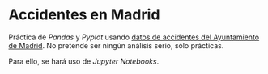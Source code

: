 # Accidentes en Madrid
Práctica de _Pandas_ y _Pyplot_ usando [datos de accidentes del Ayuntamiento de Madrid](https://datos.madrid.es/portal/site/egob/menuitem.c05c1f754a33a9fbe4b2e4b284f1a5a0/?vgnextoid=746b86396f847410VgnVCM2000000c205a0aRCRD&vgnextchannel=374512b9ace9f310VgnVCM100000171f5a0aRCRD&vgnextfmt=default). No pretende ser ningún análisis serio, sólo prácticas.

Para ello, se hará uso de _Jupyter Notebooks_.
